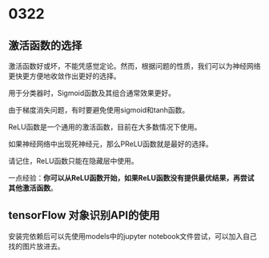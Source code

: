 # 0322

## 激活函数的选择

激活函数好或坏，不能凭感觉定论。然而，根据问题的性质，我们可以为神经网络更快更方便地收敛作出更好的选择。

用于分类器时，Sigmoid函数及其组合通常效果更好。

由于梯度消失问题，有时要避免使用sigmoid和tanh函数。

ReLU函数是一个通用的激活函数，目前在大多数情况下使用。

如果神经网络中出现死神经元，那么PReLU函数就是最好的选择。

请记住，ReLU函数只能在隐藏层中使用。


一点经验：**你可以从ReLU函数开始，如果ReLU函数没有提供最优结果，再尝试其他激活函数**。

## tensorFlow 对象识别API的使用

安装完依赖后可以先使用models中的jupyter notebook文件尝试，可以加入自己找的图片放进去。